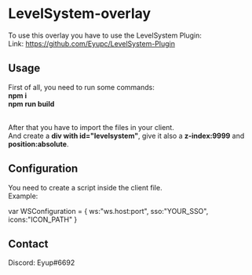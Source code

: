 # LevelSystem-overlay
To use this overlay you have to use the LevelSystem Plugin: <br/>
Link: https://github.com/Eyupc/LevelSystem-Plugin <br/>

## Usage
First of all, you need to run some commands: <br/>
**npm i** <br/>
**npm run build** <br/><br/>

After that you have to import the files in your client. <br/>
And create a **div with id="levelsystem"**, give it also a **z-index:9999** and **position:absolute**.

## Configuration
You need to create a script inside the client file. <br/>
Example: <br/>

var WSConfiguration = {
	ws:"ws.host:port",
	sso:"YOUR_SSO",
	icons:"ICON_PATH"
}

## Contact
Discord: Eyup#6692

